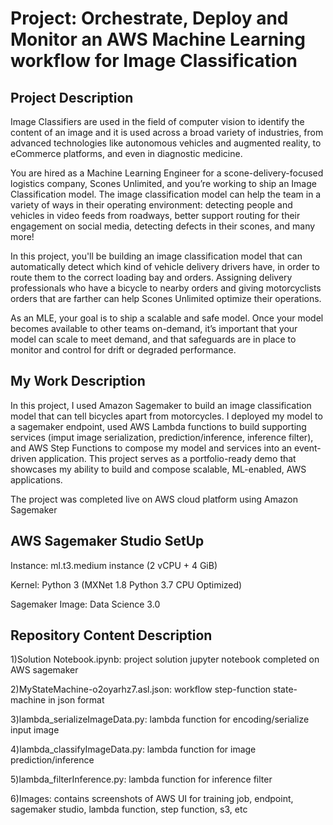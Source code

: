 # Project: Orchestrate, Deploy and Monitor an AWS Machine Learning workflow for Image Classification

## Project Description

Image Classifiers are used in the field of computer vision to identify the content of an image and it is used across a broad variety of industries, from advanced technologies like autonomous vehicles and augmented reality, to eCommerce platforms, and even in diagnostic medicine.

You are hired as a Machine Learning Engineer for a scone-delivery-focused logistics company, Scones Unlimited, and you’re working to ship an Image Classification model. The image classification model can help the team in a variety of ways in their operating environment: detecting people and vehicles in video feeds from roadways, better support routing for their engagement on social media, detecting defects in their scones, and many more!

In this project, you'll be building an image classification model that can automatically detect which kind of vehicle delivery drivers have, in order to route them to the correct loading bay and orders. Assigning delivery professionals who have a bicycle to nearby orders and giving motorcyclists orders that are farther can help Scones Unlimited optimize their operations.

As an MLE, your goal is to ship a scalable and safe model. Once your model becomes available to other teams on-demand, it’s important that your model can scale to meet demand, and that safeguards are in place to monitor and control for drift or degraded performance.

## My Work Description

In this project, I used Amazon Sagemaker to build an image classification model that can tell bicycles apart from motorcycles. I deployed my model to a sagemaker endpoint, used AWS Lambda functions to build supporting services (imput image serialization, prediction/inference, inference filter), and AWS Step Functions to compose my model and services into an event-driven application. This project serves as a portfolio-ready demo that showcases my ability to build and compose scalable, ML-enabled, AWS applications.

The project was completed live on AWS cloud platform using Amazon Sagemaker

## AWS Sagemaker Studio SetUp

Instance: ml.t3.medium instance (2 vCPU + 4 GiB)

Kernel: Python 3 (MXNet 1.8 Python 3.7 CPU Optimized)

Sagemaker Image: Data Science 3.0

## Repository Content Description

1)Solution Notebook.ipynb: project solution jupyter notebook completed on AWS sagemaker

2)MyStateMachine-o2oyarhz7.asl.json: workflow step-function state-machine in json format

3)lambda_serializeImageData.py: lambda function for encoding/serialize input image

4)lambda_classifyImageData.py: lambda function for image prediction/inference

5)lambda_filterInference.py: lambda function for inference filter

6)Images: contains screenshots of AWS UI for training job, endpoint, sagemaker studio, lambda function, step function, s3, etc
